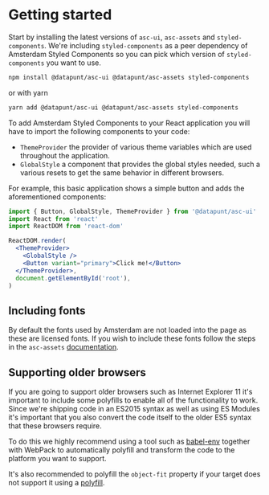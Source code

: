 # Getting started

Start by installing the latest versions of `asc-ui`, `asc-assets` and `styled-components`. We're including `styled-components` as a peer dependency of Amsterdam Styled Components so you can pick which version of `styled-components` you want to use.

```bash
npm install @datapunt/asc-ui @datapunt/asc-assets styled-components
```

or with yarn

```bash
yarn add @datapunt/asc-ui @datapunt/asc-assets styled-components
```

To add Amsterdam Styled Components to your React application you will have to import the following components to your code:

- `ThemeProvider` the provider of various theme variables which are used throughout the application.
- `GlobalStyle` a component that provides the global styles needed, such a various resets to get the same behavior in different browsers.

For example, this basic application shows a simple button and adds the aforementioned components:

```jsx
import { Button, GlobalStyle, ThemeProvider } from '@datapunt/asc-ui'
import React from 'react'
import ReactDOM from 'react-dom'

ReactDOM.render(
  <ThemeProvider>
    <GlobalStyle />
    <Button variant="primary">Click me!</Button>
  </ThemeProvider>,
  document.getElementById('root'),
)
```

## Including fonts

By default the fonts used by Amsterdam are not loaded into the page as these are licensed fonts. If you wish to include these fonts follow the steps in the `asc-assets` [documentation](/packages/asc-assets/README.md#Fonts).

## Supporting older browsers

If you are going to support older browsers such as Internet Explorer 11 it's important to include some polyfills to enable all of the functionality to work. Since we're shipping code in an ES2015 syntax as well as using ES Modules it's important that you also convert the code itself to the older ES5 syntax that these browsers require.

To do this we highly recommend using a tool such as [babel-env](https://babeljs.io/docs/en/babel-preset-env) together with WebPack to automatically polyfill and transform the code to the platform you want to support.

It's also recommended to polyfill the `object-fit` property if your target does not support it using a [polyfill](https://www.npmjs.com/package/objectFitPolyfill).
